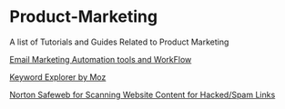 # Product-Marketing
A list of Tutorials and Guides Related to Product Marketing

[Email Marketing Automation tools and WorkFlow]( https://www.reddit.com/r/startups/comments/4i002n/whats_your_best_email_automation_flow_look_like/)

[Keyword Explorer by Moz](
https://moz.com/explorer/overview?q=Flask+Angularjs+API)


[Norton Safeweb for Scanning Website Content for Hacked/Spam Links](
https://safeweb.norton.com/)



